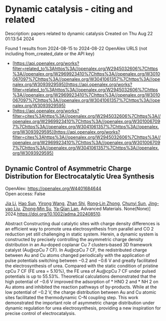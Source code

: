 # Dynamic catalysis - citing and related
Description: papers related to dynamic catalysis
Created on Thu Aug 22 01:13:54 2024

Found 1 results from 2024-08-15 to 2024-08-22
OpenAlex URLS (not including from_created_date or the API key)
- [https://api.openalex.org/works?filter=related_to%3Ahttps%3A//openalex.org/W2945032606%7Chttps%3A//openalex.org/W2969923410%7Chttps%3A//openalex.org/W3010067097%7Chttps%3A//openalex.org/W3041061357%7Chttps%3A//openalex.org/W3093929595](https://api.openalex.org/works?filter=related_to%3Ahttps%3A//openalex.org/W2945032606%7Chttps%3A//openalex.org/W2969923410%7Chttps%3A//openalex.org/W3010067097%7Chttps%3A//openalex.org/W3041061357%7Chttps%3A//openalex.org/W3093929595)
- [https://api.openalex.org/works?filter=cites%3Ahttps%3A//openalex.org/W2945032606%7Chttps%3A//openalex.org/W2969923410%7Chttps%3A//openalex.org/W3010067097%7Chttps%3A//openalex.org/W3041061357%7Chttps%3A//openalex.org/W3093929595](https://api.openalex.org/works?filter=cites%3Ahttps%3A//openalex.org/W2945032606%7Chttps%3A//openalex.org/W2969923410%7Chttps%3A//openalex.org/W3010067097%7Chttps%3A//openalex.org/W3041061357%7Chttps%3A//openalex.org/W3093929595)

## Dynamic Control of Asymmetric Charge Distribution for Electrocatalytic Urea Synthesis   

OpenAlex: https://openalex.org/W4401684644    
Open access: False
    
[Jia Li](https://openalex.org/A5100454297), [Hao Sun](https://openalex.org/A5101507157), [Yirong Wang](https://openalex.org/A5100676299), [Zhan Shi](https://openalex.org/A5000218886), [Rong‐Lin Zhong](https://openalex.org/A5026568078), [Chunyi Sun](https://openalex.org/A5045434827), [Jing-yao Liu](https://openalex.org/A5013853310), [Zhong‐Min Su](https://openalex.org/A5013189975), [Ya‐Qian Lan](https://openalex.org/A5060057970), Advanced Materials. None(None)] 2024.https://doi.org/10.1002/adma.202408510.
    
Abstract Constructing dual catalytic sites with charge density differences is an efficient way to promote urea electrosynthesis from parallel and CO 2 reduction yet still challenging in static system. Herein, a dynamic system is constructed by precisely controlling the asymmetric charge density distribution in an Au‐doped coplanar Cu 7 clusters‐based 3D framework catalyst (Au@cpCu 7 CF). In Au@cpCu 7 CF, the redistributed charge between Au and Cu atoms changed periodically with the application of pulse potentials switching between −0.2 and −0.6 V and greatly facilitated the electrosynthesis of urea. Compared with the static condition of pristine cpCu 7 CF (FE urea = 5.10%), the FE urea of Au@cpCu 7 CF under pulsed potentials is up to 55.53%. Theoretical calculations demonstrated that the high potential of −0.6 V improved the adsorption of * HNO 2 and * NH 2 on Au atoms and inhibited the reaction pathways of by‐products. While at the low potential of −0.2 V, the charge distribution between Au and Cu atomic sites facilitated the thermodynamic C–N coupling step. This work demonstrated the important role of asymmetric charge distribution under dynamic regulation for urea electrosynthesis, providing a new inspiration for precise control of electrocatalysis.    

    
